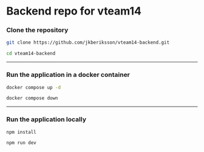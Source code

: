 # Backend repo for vteam14

### **Clone the repository**

```bash
git clone https://github.com/jkberiksson/vteam14-backend.git
```

```bash
cd vteam14-backend
```

---

### **Run the application in a docker container**

```bash
docker compose up -d
```

```bash
docker compose down
```

---

### **Run the application locally**

```bash
npm install
```

```bash
npm run dev
```
